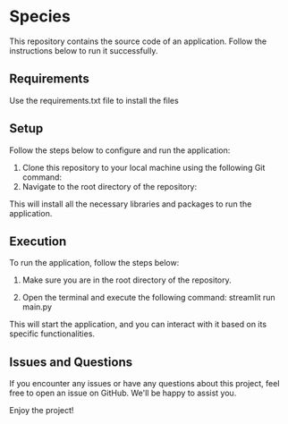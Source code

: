 # Species


This repository contains the source code of an application. Follow the instructions below to run it successfully.

## Requirements

Use the requirements.txt file to install the files

## Setup

Follow the steps below to configure and run the application:

1. Clone this repository to your local machine using the following Git command: 
2. Navigate to the root directory of the repository:




This will install all the necessary libraries and packages to run the application.

## Execution

To run the application, follow the steps below:

1. Make sure you are in the root directory of the repository.

2. Open the terminal and execute the following command: streamlit run main.py


This will start the application, and you can interact with it based on its specific functionalities.

## Issues and Questions

If you encounter any issues or have any questions about this project, feel free to open an issue on GitHub. We'll be happy to assist you.

Enjoy the project!

